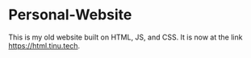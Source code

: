 # Personal-Website
This is my old website built on HTML, JS, and CSS. It is now at the link https://html.tinu.tech.
